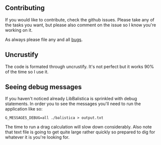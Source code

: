 ## Contributing
If you would like to contribute, check the github issues. Please take any of the tasks you want, 
but please also comment on the issue so I know you're working on it.

As always please file any and all [bugs](https://github.com/fusliero/balistica/issues?state=open).

## Uncrustify
The code is formated through uncrustify. It's not perfect but it works 90% of the time so I use it.

## Seeing debug messages
If you haven't noticed already LibBalistica is sprinkled with debug statements. In order you to see 
the messages you'll need to run the application like so:
```
G_MESSAGES_DEBUG=all ./balistica > output.txt
```
The time to run a drag calculation will slow down considerably. Also note that text file is going
to get quite large rather quickly so prepared to dig for whatever it is you're looking for.
